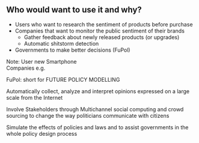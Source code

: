 ## Who would want to use it and why?

- Users who want to research the sentiment of products before purchase
- Companies that want to monitor the public sentiment of their brands
  - Gather feedback about newly released products (or upgrades)
  - Automatic shitstorm detection
- Governments to make better decisions (FuPol)

Note:
User new Smartphone  
Companies e.g.

FuPol: short for FUTURE POLICY MODELLING

Automatically collect, analyze and interpret
opinions expressed on a large scale from the
Internet

Involve Stakeholders through Multichannel
social computing and crowd sourcing to
change the way politicians communicate with
citizens

Simulate the effects of policies and laws and to
assist governments in the whole policy design
process
